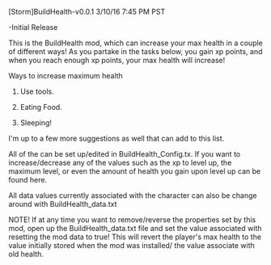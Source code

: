 [Storm]BuildHealth-v0.0.1 3/10/16 7:45 PM PST

-Initial Release

This is the BuildHealth mod, which can increase your max health in a couple of different ways! As you partake in the tasks below, you gain xp points, and when you reach enough xp points, your max health will increase!

Ways to increase maximum health

1. Use tools.

2. Eating Food.

3. Sleeping!

I'm up to a few more suggestions as well that can add to this list.

All of the can be set up/edited in BuildHealth_Config.tx. If you want to increase/decrease any of the values such as the xp to level up, the maximum level, or even the amount of health you gain upon level up can be found here.

All data values currently associated with the character can also be change around with BuildHealth_data.txt

NOTE! If at any time you want to remove/reverse the properties set by this mod, open up the BuildHealth_data.txt file and set the value associated with resetting the mod data to true! This will revert the player's max health to the value initially stored when the mod was installed/ the value associate with old health.
